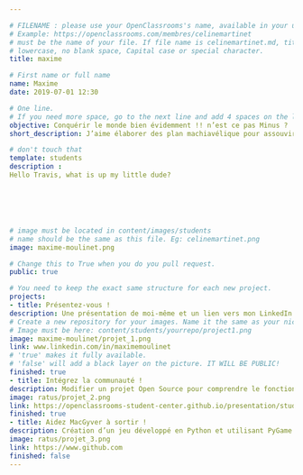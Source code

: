 ```yaml
---

# FILENAME : please use your OpenClassrooms's name, available in your url.
# Example: https://openclassrooms.com/membres/celinemartinet
# must be the name of your file. If file name is celinemartinet.md, title is celinemartinet.
# lowercase, no blank space, Capital case or special character.
title: maxime

# First name or full name
name: Maxime
date: 2019-07-01 12:30

# One line.
# If you need more space, go to the next line and add 4 spaces on the left, as in 'description'.
objective: Conquérir le monde bien évidemment !! n’est ce pas Minus ?
short_description: J’aime élaborer des plan machiavélique pour assouvir le peuple. Mon plat préféré est le gruyère.

# don't touch that
template: students
description :
Hello Travis, what is up my little dude?






# image must be located in content/images/students
# name should be the same as this file. Eg: celinemartinet.png
image: maxime-moulinet.png

# Change this to True when you do you pull request.
public: true

# You need to keep the exact same structure for each new project.
projects:
- title: Présentez-vous !
description: Une présentation de moi-même et un lien vers mon LinkedIn.
# Create a new repository for your images. Name it the same as your nickname and profile picture.
# Image must be here: content/students/yourrepo/project1.png
image: maxime-moulinet/projet_1.png
link: www.linkedin.com/in/maximemoulinet
# 'true' makes it fully available.
# 'false' will add a black layer on the picture. IT WILL BE PUBLIC!
finished: true
- title: Intégrez la communauté !
description: Modifier un projet Open Source pour comprendre le fonctionnement de Git, de Github et des pull requests.
image: ratus/projet_2.png
link: https://openclassrooms-student-center.github.io/presentation/students/ratus.html
finished: true
- title: Aidez MacGyver à sortir !
description: Création d’un jeu développé en Python et utilisant PyGame.
image: ratus/projet_3.png
link: https://www.github.com
finished: false
---
```

